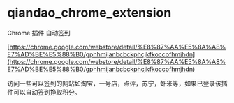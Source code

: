 qiandao_chrome_extension
========================

Chrome 插件 自动签到

[https://chrome.google.com/webstore/detail/%E8%87%AA%E5%8A%A8%E7%AD%BE%E5%88%B0/gphhmijanbcbckphcjkfkoccofhmjhdn](https://chrome.google.com/webstore/detail/%E8%87%AA%E5%8A%A8%E7%AD%BE%E5%88%B0/gphhmijanbcbckphcjkfkoccofhmjhdn)

访问一些可以签到的网站如淘宝，一号店，点评，苏宁，虾米等，如果已登录该插件可以自动签到挣取积分。